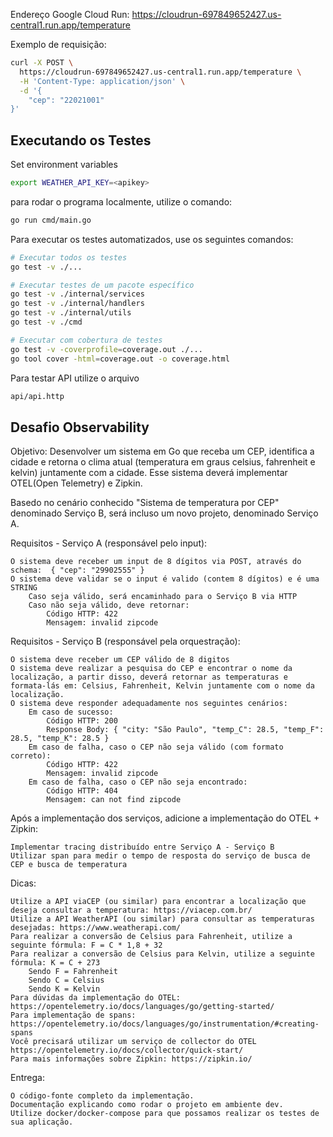 Endereço Google Cloud Run: https://cloudrun-697849652427.us-central1.run.app/temperature

Exemplo de requisição:

```bash
curl -X POST \
  https://cloudrun-697849652427.us-central1.run.app/temperature \
  -H 'Content-Type: application/json' \
  -d '{
    "cep": "22021001"
}'
```

## Executando os Testes


Set environment variables
```bash
export WEATHER_API_KEY=<apikey>
```
para rodar o programa localmente, utilize o comando:
```bash
go run cmd/main.go
```


Para executar os testes automatizados, use os seguintes comandos:

```bash
# Executar todos os testes
go test -v ./...

# Executar testes de um pacote específico
go test -v ./internal/services
go test -v ./internal/handlers
go test -v ./internal/utils
go test -v ./cmd

# Executar com cobertura de testes
go test -v -coverprofile=coverage.out ./...
go tool cover -html=coverage.out -o coverage.html
```

Para testar API utilize o arquivo
```bash
api/api.http
```

## Desafio Observability
Objetivo: Desenvolver um sistema em Go que receba um CEP, identifica a cidade e retorna o clima atual (temperatura em graus celsius, fahrenheit e kelvin) juntamente com a cidade. Esse sistema deverá implementar OTEL(Open Telemetry) e Zipkin.

Basedo no cenário conhecido "Sistema de temperatura por CEP" denominado Serviço B, será incluso um novo projeto, denominado Serviço A.

 

Requisitos - Serviço A (responsável pelo input):

    O sistema deve receber um input de 8 dígitos via POST, através do schema:  { "cep": "29902555" }
    O sistema deve validar se o input é valido (contem 8 dígitos) e é uma STRING
        Caso seja válido, será encaminhado para o Serviço B via HTTP
        Caso não seja válido, deve retornar:
            Código HTTP: 422
            Mensagem: invalid zipcode

Requisitos - Serviço B (responsável pela orquestração):

    O sistema deve receber um CEP válido de 8 digitos
    O sistema deve realizar a pesquisa do CEP e encontrar o nome da localização, a partir disso, deverá retornar as temperaturas e formata-lás em: Celsius, Fahrenheit, Kelvin juntamente com o nome da localização.
    O sistema deve responder adequadamente nos seguintes cenários:
        Em caso de sucesso:
            Código HTTP: 200
            Response Body: { "city: "São Paulo", "temp_C": 28.5, "temp_F": 28.5, "temp_K": 28.5 }
        Em caso de falha, caso o CEP não seja válido (com formato correto):
            Código HTTP: 422
            Mensagem: invalid zipcode
        ​​​Em caso de falha, caso o CEP não seja encontrado:
            Código HTTP: 404
            Mensagem: can not find zipcode

Após a implementação dos serviços, adicione a implementação do OTEL + Zipkin:

    Implementar tracing distribuído entre Serviço A - Serviço B
    Utilizar span para medir o tempo de resposta do serviço de busca de CEP e busca de temperatura

Dicas:

    Utilize a API viaCEP (ou similar) para encontrar a localização que deseja consultar a temperatura: https://viacep.com.br/
    Utilize a API WeatherAPI (ou similar) para consultar as temperaturas desejadas: https://www.weatherapi.com/
    Para realizar a conversão de Celsius para Fahrenheit, utilize a seguinte fórmula: F = C * 1,8 + 32
    Para realizar a conversão de Celsius para Kelvin, utilize a seguinte fórmula: K = C + 273
        Sendo F = Fahrenheit
        Sendo C = Celsius
        Sendo K = Kelvin
    Para dúvidas da implementação do OTEL: https://opentelemetry.io/docs/languages/go/getting-started/
    Para implementação de spans: https://opentelemetry.io/docs/languages/go/instrumentation/#creating-spans
    Você precisará utilizar um serviço de collector do OTEL https://opentelemetry.io/docs/collector/quick-start/
    Para mais informações sobre Zipkin: https://zipkin.io/

Entrega:

    O código-fonte completo da implementação.
    Documentação explicando como rodar o projeto em ambiente dev.
    Utilize docker/docker-compose para que possamos realizar os testes de sua aplicação.
